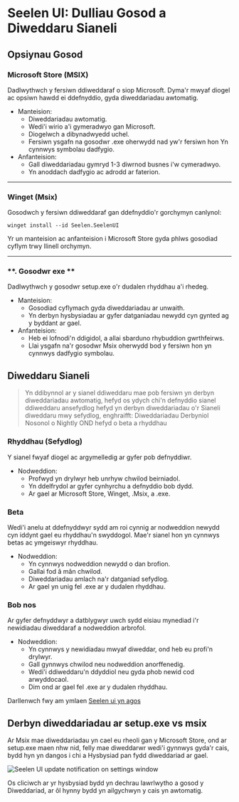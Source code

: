 # **Seelen UI: Dulliau Gosod a Diweddaru Sianeli**

## **Opsiynau Gosod**

### **Microsoft Store (MSIX)**

Dadlwythwch y fersiwn ddiweddaraf o siop Microsoft. Dyma'r mwyaf diogel
 ac opsiwn hawdd ei ddefnyddio, gyda diweddariadau awtomatig.

*   Manteision:
    *   Diweddariadau awtomatig.
    *   Wedi'i wirio a'i gymeradwyo gan Microsoft.
    *   Diogelwch a dibynadwyedd uchel.
    *   Fersiwn ysgafn na gosodwr .exe oherwydd nad yw'r fersiwn hon
         Yn cynnwys symbolau dadfygio.
*   Anfanteision:
    *   Gall diweddariadau gymryd 1-3 diwrnod busnes i'w cymeradwyo.
    *   Yn anoddach dadfygio ac adrodd ar faterion.

***

### **Winget (Msix)**

Gosodwch y fersiwn ddiweddaraf gan ddefnyddio'r gorchymyn canlynol:

```pwsh
winget install --id Seelen.SeelenUI
```

Yr un manteision ac anfanteision i Microsoft Store gyda phlws gosodiad cyflym trwy
 llinell orchymyn.

***

### \*\*. Gosodwr exe \*\*

Dadlwythwch y gosodwr setup.exe o'r dudalen rhyddhau a'i rhedeg.

*   Manteision:
    *   Gosodiad cyflymach gyda diweddariadau ar unwaith.
    *   Yn derbyn hysbysiadau ar gyfer datganiadau newydd cyn gynted ag y byddant ar gael.
*   Anfanteision:
    *   Heb ei lofnodi'n ddigidol, a allai sbarduno rhybuddion gwrthfeirws.
    *   Llai ysgafn na'r gosodwr Msix oherwydd bod y fersiwn hon yn cynnwys dadfygio
         symbolau.

## **Diweddaru Sianeli**

> Yn ddibynnol ar y sianel ddiweddaru mae pob fersiwn yn derbyn diweddariadau awtomatig,
>  hefyd os ydych chi'n defnyddio sianel ddiweddaru ansefydlog hefyd yn derbyn diweddariadau o'r
>  Sianeli diweddaru mwy sefydlog, enghraifft: Diweddariadau Derbyniol Nosonol o Nightly OND
>  hefyd o beta a rhyddhau

### **Rhyddhau (Sefydlog)**

Y sianel fwyaf diogel ac argymelledig ar gyfer pob defnyddiwr.

*   Nodweddion:
    *   Profwyd yn drylwyr heb unrhyw chwilod beirniadol.
    *   Yn ddelfrydol ar gyfer cynhyrchu a defnyddio bob dydd.
    *   Ar gael ar Microsoft Store, Winget, .Msix, a .exe.

### **Beta**

Wedi'i anelu at ddefnyddwyr sydd am roi cynnig ar nodweddion newydd cyn iddynt gael eu rhyddhau'n swyddogol.
 Mae'r sianel hon yn cynnwys betas ac ymgeiswyr rhyddhau.

*   Nodweddion:
    *   Yn cynnwys nodweddion newydd o dan brofion.
    *   Gallai fod â mân chwilod.
    *   Diweddariadau amlach na'r datganiad sefydlog.
    *   Ar gael yn unig fel .exe ar y dudalen rhyddhau.

### **Bob nos**

Ar gyfer defnyddwyr a datblygwyr uwch sydd eisiau mynediad i'r newidiadau diweddaraf a
 nodweddion arbrofol.

*   Nodweddion:
    *   Yn cynnwys y newidiadau mwyaf diweddar, ond heb eu profi'n drylwyr.
    *   Gall gynnwys chwilod neu nodweddion anorffenedig.
    *   Wedi'i ddiweddaru'n ddyddiol neu gyda phob newid cod arwyddocaol.
    *   Dim ond ar gael fel .exe ar y dudalen rhyddhau.

Darllenwch fwy am ymlaen [Seelen ui yn agos](./nightly.md)

## **Derbyn diweddariadau ar setup.exe vs msix**

Ar Msix mae diweddariadau yn cael eu rheoli gan y Microsoft Store, ond ar setup.exe maen nhw
 nid, felly mae diweddarwr wedi'i gynnwys gyda'r cais, bydd hyn yn dangos i chi a
 Hysbysiad pan fydd diweddariad ar gael.

![Seelen UI update notification on settings window](https://github.com/Seelen-Inc/slu-blog/blob/master/blog/seelen-ui-distribution-channels/image.png?raw=true)

Os cliciwch ar yr hysbysiad bydd yn dechrau lawrlwytho a gosod y
 Diweddariad, ar ôl hynny bydd yn ailgychwyn y cais yn awtomatig.
